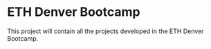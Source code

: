 # ETH Denver Bootcamp 

This project will contain all the projects developed in the ETH Denver Bootcamp.
